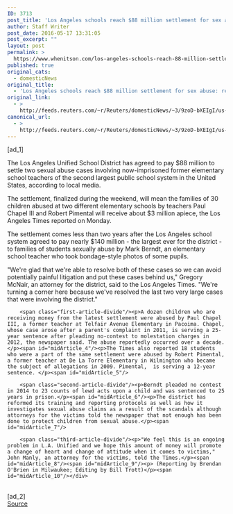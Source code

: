 ```yaml
---
ID: 3713
post_title: 'Los Angeles schools reach $88 million settlement for sex abuse: report'
author: Staff Writer
post_date: 2016-05-17 13:31:05
post_excerpt: ""
layout: post
permalink: >
  https://www.whenitson.com/los-angeles-schools-reach-88-million-settlement-for-sex-abuse-report/
published: true
original_cats:
  - domesticNews
original_title:
  - 'Los Angeles schools reach $88 million settlement for sex abuse: report'
original_link:
  - >
    http://feeds.reuters.com/~r/Reuters/domesticNews/~3/9zoD-bXEIgI/us-california-settlement-idUSKCN0Y81L5
canonical_url:
  - >
    http://feeds.reuters.com/~r/Reuters/domesticNews/~3/9zoD-bXEIgI/us-california-settlement-idUSKCN0Y81L5
---
```

 [ad_1]
<br><div id="articleText">
<span id="midArticle_start"/>

<span class="focusParagraph" readability="5"><p><span class="articleLocatio&lt;/span&gt;n">The Los Angeles Unified School District has agreed to pay $88 million to settle two sexual abuse cases involving now-imprisoned former elementary school teachers of the second largest public school system in the United States, according to local media. </span></p></span><span id="midArticle_0"/><p>The settlement, finalized during the weekend, will mean the families of 30 children abused at two different elementary schools by teachers Paul Chapel III and Robert Pimental will receive about $3 million apiece, the Los Angeles Times reported on Monday.</p><span id="midArticle_1"/><p>The settlement comes less than two years after the Los Angeles school system agreed to pay nearly $140 million - the largest ever for the district - to families of students sexually abuse by Mark Berndt, an elementary school teacher who took bondage-style photos of some pupils. </p><span id="midArticle_2"/><p>"We're glad that we're able to resolve both of these cases so we can avoid potentially painful litigation and put these cases behind us," Gregory McNair, an attorney for the district, said to the Los Angeles Times. "We're turning a corner here because we've resolved the last two very large cases that were involving the district." </p><span id="midArticle_3"/>
        
        <span class="first-article-divide"/><p>A dozen children who are receiving money from the latest settlement were abused by Paul Chapel III, a former teacher at Telfair Avenue Elementary in Pacoima. Chapel, whose case arose after a parent's complaint in 2011, is serving a 25-year sentence after pleading no-contest to molestation charges in 2012, the newspaper said. The abuse reportedly occurred over a decade.</p><span id="midArticle_4"/><p>The Times also reported 18 students who were a part of the same settlement were abused by Robert Pimental, a former teacher at De La Torre Elementary in Wilmington who became the subject of allegations in 2009. Pimental,  is serving a 12-year sentence. </p><span id="midArticle_5"/>
        
        <span class="second-article-divide"/><p>Berndt pleaded no contest in 2014 to 23 counts of lewd acts upon a child and was sentenced to 25 years in prison.</p><span id="midArticle_6"/><p>The district has reformed its training and reporting protocols as well as how it investigates sexual abuse claims as a result of the scandals although attorneys for the victims told the newspaper that not enough has been done to protect children from sexual abuse.</p><span id="midArticle_7"/>
        
        <span class="third-article-divide"/><p>"We feel this is an ongoing problem in L.A. Unified and we hope this amount of money will promote a change of heart and change of attitude when it comes to victims," John Manly, an attorney for the victims, told the Times.</p><span id="midArticle_8"/><span id="midArticle_9"/><p> (Reporting by Brendan O'Brien in Milwaukee; Editing by Bill Trott)</p><span id="midArticle_10"/></div>
<br>[ad_2]
<br><a href="http://feeds.reuters.com/~r/Reuters/domesticNews/~3/9zoD-bXEIgI/us-california-settlement-idUSKCN0Y81L5">Source </a>